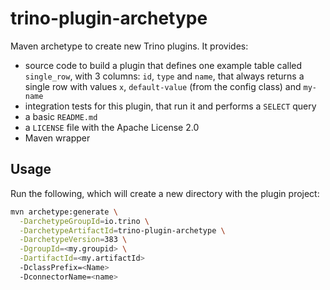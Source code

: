# trino-plugin-archetype

Maven archetype to create new Trino plugins. It provides:
* source code to build a plugin that defines one example table called `single_row`, with 3 columns: `id`, `type` and `name`, that always returns a single row with values `x`, `default-value` (from the config class) and `my-name`
* integration tests for this plugin, that run it and performs a `SELECT` query
* a basic `README.md`
* a `LICENSE` file with the Apache License 2.0
* Maven wrapper

## Usage

Run the following, which will create a new directory with the plugin project:

```bash
mvn archetype:generate \
  -DarchetypeGroupId=io.trino \
  -DarchetypeArtifactId=trino-plugin-archetype \
  -DarchetypeVersion=383 \
  -DgroupId=<my.groupid> \
  -DartifactId=<my.artifactId>
  -DclassPrefix=<Name>
  -DconnectorName=<name>
```
